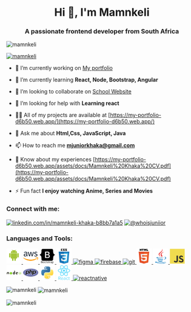 <h1 align="center">Hi 👋, I'm Mamnkeli</h1>
<h3 align="center">A passionate frontend developer from South Africa</h3>

<p align="left"> <img src="https://komarev.com/ghpvc/?username=mamnkeli&label=Profile%20views&color=0e75b6&style=flat" alt="mamnkeli" /> </p>

<p align="left"> <a href="https://github.com/ryo-ma/github-profile-trophy"><img src="https://github-profile-trophy.vercel.app/?username=mamnkeli" alt="mamnkeli" /></a> </p>

- 🔭 I’m currently working on [My portfolio](https://my-portfolio-d6b50.web.app/)

- 🌱 I’m currently learning **React, Node, Bootstrap, Angular**

- 👯 I’m looking to collaborate on [School Website](https://beautiful-profiterole-12e6a8.netlify.app/)

- 🤝 I’m looking for help with **Learning react**

- 👨‍💻 All of my projects are available at [https://my-portfolio-d6b50.web.app/](https://my-portfolio-d6b50.web.app/)

- 💬 Ask me about **Html,Css, JavaScript, Java**

- 📫 How to reach me **mjuniorkhaka@gmail.com**

- 📄 Know about my experiences [https://my-portfolio-d6b50.web.app/assets/docs/Mamnkeli%20Khaka%20CV.pdf](https://my-portfolio-d6b50.web.app/assets/docs/Mamnkeli%20Khaka%20CV.pdf)

- ⚡ Fun fact **I enjoy watching Anime, Series and Movies**

<h3 align="left">Connect with me:</h3>
<p align="left">
<a href="https://linkedin.com/in/linkedin.com/in/mamnkeli-khaka-b8bb7a1a5" target="blank"><img align="center" src="https://raw.githubusercontent.com/rahuldkjain/github-profile-readme-generator/master/src/images/icons/Social/linked-in-alt.svg" alt="linkedin.com/in/mamnkeli-khaka-b8bb7a1a5" height="30" width="40" /></a>
<a href="https://instagram.com//whoisjuniior/" target="blank"><img align="center" src="https://raw.githubusercontent.com/rahuldkjain/github-profile-readme-generator/master/src/images/icons/Social/instagram.svg" alt="@whoisjuniior" height="30" width="40" /></a>
</p>

<h3 align="left">Languages and Tools:</h3>
<p align="left"> <a href="https://developer.android.com" target="_blank" rel="noreferrer"> <img src="https://raw.githubusercontent.com/devicons/devicon/master/icons/android/android-original-wordmark.svg" alt="android" width="40" height="40"/> </a> <a href="https://aws.amazon.com" target="_blank" rel="noreferrer"> <img src="https://raw.githubusercontent.com/devicons/devicon/master/icons/amazonwebservices/amazonwebservices-original-wordmark.svg" alt="aws" width="40" height="40"/> </a> <a href="https://getbootstrap.com" target="_blank" rel="noreferrer"> <img src="https://raw.githubusercontent.com/devicons/devicon/master/icons/bootstrap/bootstrap-plain-wordmark.svg" alt="bootstrap" width="40" height="40"/> </a> <a href="https://www.w3schools.com/css/" target="_blank" rel="noreferrer"> <img src="https://raw.githubusercontent.com/devicons/devicon/master/icons/css3/css3-original-wordmark.svg" alt="css3" width="40" height="40"/> </a> <a href="https://www.figma.com/" target="_blank" rel="noreferrer"> <img src="https://www.vectorlogo.zone/logos/figma/figma-icon.svg" alt="figma" width="40" height="40"/> </a> <a href="https://firebase.google.com/" target="_blank" rel="noreferrer"> <img src="https://www.vectorlogo.zone/logos/firebase/firebase-icon.svg" alt="firebase" width="40" height="40"/> </a> <a href="https://git-scm.com/" target="_blank" rel="noreferrer"> <img src="https://www.vectorlogo.zone/logos/git-scm/git-scm-icon.svg" alt="git" width="40" height="40"/> </a> <a href="https://www.w3.org/html/" target="_blank" rel="noreferrer"> <img src="https://raw.githubusercontent.com/devicons/devicon/master/icons/html5/html5-original-wordmark.svg" alt="html5" width="40" height="40"/> </a> <a href="https://www.java.com" target="_blank" rel="noreferrer"> <img src="https://raw.githubusercontent.com/devicons/devicon/master/icons/java/java-original.svg" alt="java" width="40" height="40"/> </a> <a href="https://developer.mozilla.org/en-US/docs/Web/JavaScript" target="_blank" rel="noreferrer"> <img src="https://raw.githubusercontent.com/devicons/devicon/master/icons/javascript/javascript-original.svg" alt="javascript" width="40" height="40"/> </a> <a href="https://nodejs.org" target="_blank" rel="noreferrer"> <img src="https://raw.githubusercontent.com/devicons/devicon/master/icons/nodejs/nodejs-original-wordmark.svg" alt="nodejs" width="40" height="40"/> </a> <a href="https://www.php.net" target="_blank" rel="noreferrer"> <img src="https://raw.githubusercontent.com/devicons/devicon/master/icons/php/php-original.svg" alt="php" width="40" height="40"/> </a> <a href="https://www.python.org" target="_blank" rel="noreferrer"> <img src="https://raw.githubusercontent.com/devicons/devicon/master/icons/python/python-original.svg" alt="python" width="40" height="40"/> </a> <a href="https://reactjs.org/" target="_blank" rel="noreferrer"> <img src="https://raw.githubusercontent.com/devicons/devicon/master/icons/react/react-original-wordmark.svg" alt="react" width="40" height="40"/> </a> <a href="https://reactnative.dev/" target="_blank" rel="noreferrer"> <img src="https://reactnative.dev/img/header_logo.svg" alt="reactnative" width="40" height="40"/> </a> </p>

<p><img align="left" src="https://github-readme-stats.vercel.app/api/top-langs?username=mamnkeli&show_icons=true&locale=en&layout=compact" alt="mamnkeli" /></p>

<p>&nbsp;<img align="center" src="https://github-readme-stats.vercel.app/api?username=mamnkeli&show_icons=true&locale=en" alt="mamnkeli" /></p>

<p><img align="center" src="https://github-readme-streak-stats.herokuapp.com/?user=mamnkeli&" alt="mamnkeli" /></p>
